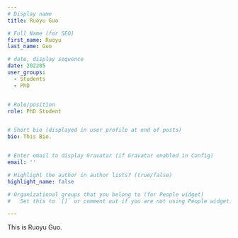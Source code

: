 ```yaml
---
# Display name
title: Ruoyu Guo

# Full Name (for SEO)
first_name: Ruoyu
last_name: Guo

# date, display sequence
date: 202205
user_groups:
  - Students
  - PhD


# Role/position
role: PhD Student


# Short bio (displayed in user profile at end of posts)
bio: This Bio.


# Enter email to display Gravatar (if Gravatar enabled in Config)
email: ''

# Highlight the author in author lists? (true/false)
highlight_name: false

# Organizational groups that you belong to (for People widget)
#   Set this to `[]` or comment out if you are not using People widget.

---
```


This is Ruoyu Guo.
